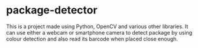 # package-detector
This is a project made using Python, OpenCV and various other libraries. It can use either a webcam or smartphone camera to detect package by using colour detection and also read its barcode when placed close enough.
